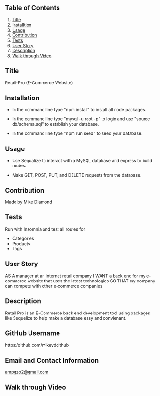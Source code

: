 
  ## Table of Contents
  1. [Title](#Title)
  2. [Installtion](#Installtion)
  3. [Usage](#Usage)
  4. [Contribution](#Contribution)
  5. [Tests](#Test)
  6. [User Story](#Story)
  7. [Description](#Description)
  8. [Walk through Video](#Video)

  ## Title

  Retail-Pro (E-Commerce Website)

  ## Installation

  * In the command line type "npm install" to install all node packages.

  * In the command line type "mysql -u root -p" to login and use "source db/schema.sql" to establish your database.

  * In the command line type "npm run seed" to seed your
  database.

  ## Usage

  * Use Sequalize to interact with a MySQL database and express to build routes.

  * Make GET, POST, PUT, and DELETE requests from the database.

  ## Contribution

  Made by Mike Diamond

  ## Tests

  Run with Insomnia and test all routes for
  
  * Categories
  * Products
  * Tags

  ## User Story

  AS A manager at an internet retail company
  I WANT a back end for my e-commerce website that uses the latest technologies
  SO THAT my company can compete with other e-commerce companies

  ## Description

  Retail Pro is an E-Commerce back end development tool using packages like Sequelize to help make a database easy and convienant. 

  ## GitHub Username
    
  [https:/github.com/mikeydgithub](https:/github.com/mikeydgithub)
  
  ## Email and Contact Information
     
  ampgzo2@gmail.com

  ## Walk through Video
  